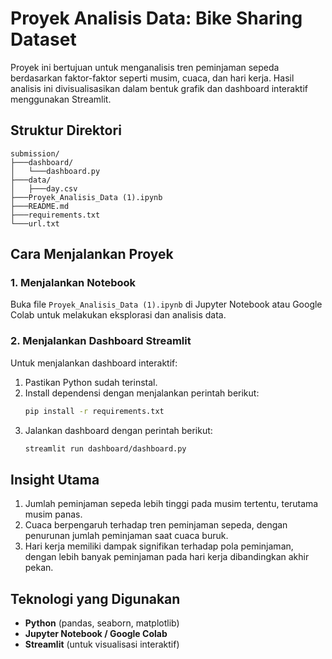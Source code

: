 # Proyek Analisis Data: Bike Sharing Dataset

Proyek ini bertujuan untuk menganalisis tren peminjaman sepeda berdasarkan faktor-faktor seperti musim, cuaca, dan hari kerja. Hasil analisis ini divisualisasikan dalam bentuk grafik dan dashboard interaktif menggunakan Streamlit.

## Struktur Direktori
```
submission/
├───dashboard/
│   └───dashboard.py
├───data/
│   ├───day.csv
├───Proyek_Analisis_Data (1).ipynb
├───README.md
├───requirements.txt
└───url.txt
```

## Cara Menjalankan Proyek

### 1. Menjalankan Notebook
Buka file `Proyek_Analisis_Data (1).ipynb` di Jupyter Notebook atau Google Colab untuk melakukan eksplorasi dan analisis data.

### 2. Menjalankan Dashboard Streamlit
Untuk menjalankan dashboard interaktif:
1. Pastikan Python sudah terinstal.
2. Install dependensi dengan menjalankan perintah berikut:
   ```bash
   pip install -r requirements.txt
   ```
3. Jalankan dashboard dengan perintah berikut:
   ```bash
   streamlit run dashboard/dashboard.py
   ```

## Insight Utama
1. Jumlah peminjaman sepeda lebih tinggi pada musim tertentu, terutama musim panas.
2. Cuaca berpengaruh terhadap tren peminjaman sepeda, dengan penurunan jumlah peminjaman saat cuaca buruk.
3. Hari kerja memiliki dampak signifikan terhadap pola peminjaman, dengan lebih banyak peminjaman pada hari kerja dibandingkan akhir pekan.

## Teknologi yang Digunakan
- **Python** (pandas, seaborn, matplotlib)
- **Jupyter Notebook / Google Colab**
- **Streamlit** (untuk visualisasi interaktif)
